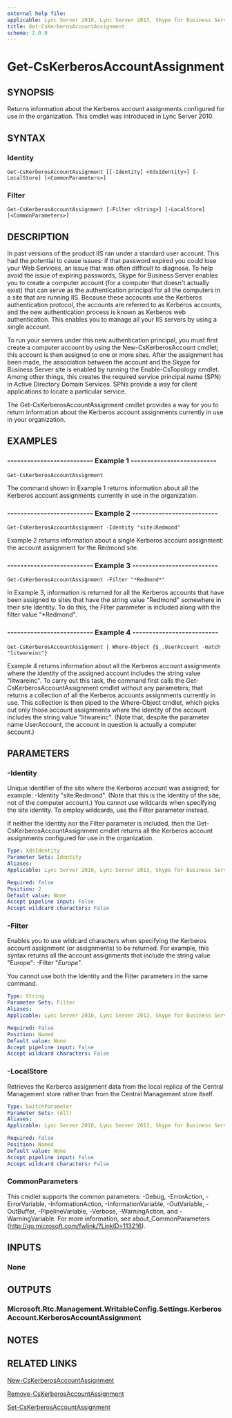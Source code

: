 ```yaml
---
external help file: 
applicable: Lync Server 2010, Lync Server 2013, Skype for Business Server 2015, Skype for Business Server 2019
title: Get-CsKerberosAccountAssignment
schema: 2.0.0
---
```


# Get-CsKerberosAccountAssignment

## SYNOPSIS
Returns information about the Kerberos account assignments configured for use in the organization.
This cmdlet was introduced in Lync Server 2010.


## SYNTAX

### Identity
```
Get-CsKerberosAccountAssignment [[-Identity] <XdsIdentity>] [-LocalStore] [<CommonParameters>]
```

### Filter
```
Get-CsKerberosAccountAssignment [-Filter <String>] [-LocalStore] [<CommonParameters>]
```

## DESCRIPTION
In past versions of the product IIS ran under a standard user account.
This had the potential to cause issues: if that password expired you could lose your Web Services, an issue that was often difficult to diagnose.
To help avoid the issue of expiring passwords, Skype for Business Server enables you to create a computer account (for a computer that doesn't actually exist) that can serve as the authentication principal for all the computers in a site that are running IIS.
Because these accounts use the Kerberos authentication protocol, the accounts are referred to as Kerberos accounts, and the new authentication process is known as Kerberos web authentication.
This enables you to manage all your IIS servers by using a single account.

To run your servers under this new authentication principal, you must first create a computer account by using the New-CsKerberosAccount cmdlet; this account is then assigned to one or more sites.
After the assignment has been made, the association between the account and the Skype for Business Server site is enabled by running the Enable-CsTopology cmdlet.
Among other things, this creates the required service principal name (SPN) in Active Directory Domain Services.
SPNs provide a way for client applications to locate a particular service.

The Get-CsKerberosAccountAssignment cmdlet provides a way for you to return information about the Kerberos account assignments currently in use in your organization.


## EXAMPLES

### -------------------------- Example 1 --------------------------
```
Get-CsKerberosAccountAssignment
```

The command shown in Example 1 returns information about all the Kerberos account assignments currently in use in the organization.

### -------------------------- Example 2 --------------------------
```
Get-CsKerberosAccountAssignment -Identity "site:Redmond"
```

Example 2 returns information about a single Kerberos account assignment: the account assignment for the Redmond site.

### -------------------------- Example 3 --------------------------
```
Get-CsKerberosAccountAssignment -Filter "*Redmond*"
```

In Example 3, information is returned for all the Kerberos accounts that have been assigned to sites that have the string value "Redmond" somewhere in their site Identity.
To do this, the Filter parameter is included along with the filter value "*Redmond".

### -------------------------- Example 4 --------------------------
```
Get-CsKerberosAccountAssignment | Where-Object {$_.UserAccount -match "litwareinc"}
```

Example 4 returns information about all the Kerberos account assignments where the identity of the assigned account includes the string value "litwareinc".
To carry out this task, the command first calls the Get-CsKerberosAccountAssignment cmdlet without any parameters; that returns a collection of all the Kerberos accounts assignments currently in use.
This collection is then piped to the Where-Object cmdlet, which picks out only those account assignments where the identity of the account includes the string value "litwareinc".
(Note that, despite the parameter name UserAccount, the account in question is actually a computer account.)


## PARAMETERS

### -Identity
Unique identifier of the site where the Kerberos account was assigned; for example: -Identity "site:Redmond".
(Note that this is the Identity of the site, not of the computer account.) You cannot use wildcards when specifying the site identity.
To employ wildcards, use the Filter parameter instead.

If neither the Identity nor the Filter parameter is included, then the Get-CsKerberosAccountAssignment cmdlet returns all the Kerberos account assignments configured for use in the organization.

```yaml
Type: XdsIdentity
Parameter Sets: Identity
Aliases: 
Applicable: Lync Server 2010, Lync Server 2013, Skype for Business Server 2015, Skype for Business Server 2019

Required: False
Position: 2
Default value: None
Accept pipeline input: False
Accept wildcard characters: False
```

### -Filter
Enables you to use wildcard characters when specifying the Kerberos account assignment (or assignments) to be returned.
For example, this syntax returns all the account assignments that include the string value "Europe": -Filter "*Europe*".

You cannot use both the Identity and the Filter parameters in the same command.

```yaml
Type: String
Parameter Sets: Filter
Aliases: 
Applicable: Lync Server 2010, Lync Server 2013, Skype for Business Server 2015, Skype for Business Server 2019

Required: False
Position: Named
Default value: None
Accept pipeline input: False
Accept wildcard characters: False
```

### -LocalStore
Retrieves the Kerberos assignment data from the local replica of the Central Management store rather than from the Central Management store itself.

```yaml
Type: SwitchParameter
Parameter Sets: (All)
Aliases: 
Applicable: Lync Server 2010, Lync Server 2013, Skype for Business Server 2015, Skype for Business Server 2019

Required: False
Position: Named
Default value: None
Accept pipeline input: False
Accept wildcard characters: False
```

### CommonParameters
This cmdlet supports the common parameters: -Debug, -ErrorAction, -ErrorVariable, -InformationAction, -InformationVariable, -OutVariable, -OutBuffer, -PipelineVariable, -Verbose, -WarningAction, and -WarningVariable. For more information, see about_CommonParameters (http://go.microsoft.com/fwlink/?LinkID=113216).


## INPUTS

### None


## OUTPUTS

### Microsoft.Rtc.Management.WritableConfig.Settings.KerberosAccount.KerberosAccountAssignment


## NOTES


## RELATED LINKS

[New-CsKerberosAccountAssignment](New-CsKerberosAccountAssignment.md)

[Remove-CsKerberosAccountAssignment](Remove-CsKerberosAccountAssignment.md)

[Set-CsKerberosAccountAssignment](Set-CsKerberosAccountAssignment.md)

